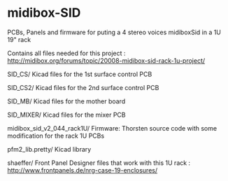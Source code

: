 # midibox-SID
PCBs, Panels and firmware for puting a 4 stereo voices midiboxSid in a 1U 19" rack

Contains all files needed for this project : 
http://midibox.org/forums/topic/20008-midibox-sid-rack-1u-project/

SID_CS/
Kicad files for the 1st surface control PCB

SID_CS2/
Kicad files for the 2nd surface control PCB

SID_MB/
Kicad files for the mother board

SID_MIXER/
Kicad files for the mixer PCB

midibox_sid_v2_044_rack1U/
Firmware: Thorsten source code with some modification for the rack 1U PCBs

pfm2_lib.pretty/
Kicad library

shaeffer/
Front Panel Designer files that work with this 1U rack : 
http://www.frontpanels.de/nrg-case-19-enclosures/

